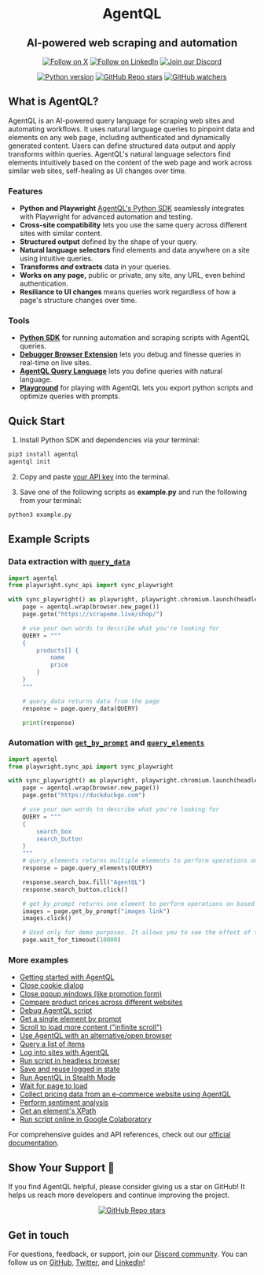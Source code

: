 <div align="center">

<h1>AgentQL</h1>
<h2>AI-powered web scraping and automation</h2>

<p align="center">
  <a href="https://twitter.com/agentql"><img src="https://img.shields.io/badge/Follow%20on%20X-000000?style=for-the-badge&logo=x&logoColor=white" alt="Follow on X" /></a>
  <a href="https://www.linkedin.com/company/tinyfish-ai"><img src="https://img.shields.io/badge/Follow%20on%20LinkedIn-0077B5?style=for-the-badge&logo=linkedin&logoColor=white" alt="Follow on LinkedIn" /></a>
  <a href="https://discord.gg/agentql"><img src="https://img.shields.io/badge/Join%20our%20Discord-5865F2?style=for-the-badge&logo=discord&logoColor=white" alt="Join our Discord" /></a>
</p>

<p align="center">
  <a href="https://pypi.org/project/agentql"><img src="https://img.shields.io/pypi/v/agentql" alt="Python version" /></a>
  <a href="#repository-details-container"><img src="https://img.shields.io/github/stars/tinyfish-io/agentql" alt="GitHub Repo stars" /></a>
  <a href="#repository-details-container"><img src="https://img.shields.io/github/watchers/tinyfish-io/agentql" alt="GitHub watchers" /></a>
</p>

</div>

## What is AgentQL?

AgentQL is an AI-powered query language for scraping web sites and automating workflows. It uses natural language queries to pinpoint data and elements on any web page, including authenticated and dynamically generated content. Users can define structured data output and apply transforms within queries. AgentQL's natural language selectors find elements intuitively based on the content of the web page and work across similar web sites, self-healing as UI changes over time.

### Features

- **Python and Playwright** [AgentQL's Python SDK](https://docs.agentql.com/installation/sdk-installation) seamlessly integrates with Playwright for advanced automation and testing.
- **Cross-site compatibility** lets you use the same query across different sites with similar content.
- **Structured output** defined by the shape of your query.
- **Natural language selectors** find elements and data anywhere on a site using intuitive queries.
- **Transforms _and_ extracts** data in your queries.
- **Works on any page,** public or private, any site, any URL, even behind authentication.
- **Resiliance to UI changes** means queries work regardless of how a page's structure changes over time.

### Tools

- **[Python SDK](https://docs.agentql.com/installation/sdk-installation)** for running automation and scraping scripts with AgentQL queries.
- **[Debugger Browser Extension](https://chromewebstore.google.com/detail/agentql-debugger/idnejmodeepdobpinkkgpkeabkabhhej)** lets you debug and finesse queries in real-time on live sites.
- **[AgentQL Query Language](https://docs.agentql.com/agentql-query/query-intro)** lets you define queries with natural language.
- **[Playground](https://playground.agentql.com/)** for playing with AgentQL lets you export python scripts and optimize queries with prompts.

## Quick Start

1. Install Python SDK and dependencies via your terminal:

```bash
pip3 install agentql
agentql init
```

2. Copy and paste [your API key](https://docs.agentql.com/dev) into the terminal.

3. Save one of the following scripts as **example.py** and run the following from your terminal:

```bash
python3 example.py
```

## Example Scripts

### Data extraction with [`query_data`](https://docs.agentql.com/api-references/agentql-page#querydata)

```python
import agentql
from playwright.sync_api import sync_playwright

with sync_playwright() as playwright, playwright.chromium.launch(headless=False) as browser:
    page = agentql.wrap(browser.new_page())
    page.goto("https://scrapeme.live/shop/")

    # use your own words to describe what you're looking for
    QUERY = """
    {
        products[] {
            name
            price
        }
    }
    """

    # query_data returns data from the page
    response = page.query_data(QUERY)

    print(response)
```

### Automation with [`get_by_prompt`](https://docs.agentql.com/api-references/agentql-page#getbyprompt) and [`query_elements`](https://docs.agentql.com/api-references/agentql-page#queryelements)

```python
import agentql
from playwright.sync_api import sync_playwright

with sync_playwright() as playwright, playwright.chromium.launch(headless=False) as browser:
    page = agentql.wrap(browser.new_page())
    page.goto("https://duckduckgo.com")

    # use your own words to describe what you're looking for
    QUERY = """
    {
        search_box
        search_button
    }
    """
    # query_elements returns multiple elements to perform operations on
    response = page.query_elements(QUERY)

    response.search_box.fill("AgentQL")
    response.search_button.click()

    # get_by_prompt returns one element to perform operations on based on the content you pass to it
    images = page.get_by_prompt("images link")
    images.click()

    # Used only for demo purposes. It allows you to see the effect of the script.
    page.wait_for_timeout(10000)
```

### More examples

- [Getting started with AgentQL](https://github.com/tinyfish-io/agentql/tree/main/examples/first_steps)
- [Close cookie dialog](https://github.com/tinyfish-io/agentql/tree/main/examples/close_cookie_dialog)
- [Close popup windows (like promotion form)](https://github.com/tinyfish-io/agentql/tree/main/examples/close_popup)
- [Compare product prices across different websites](https://github.com/tinyfish-io/agentql/tree/main/examples/compare_product_prices)
- [Debug AgentQL script](https://github.com/tinyfish-io/agentql/tree/main/examples/debug_script)
- [Get a single element by prompt](https://github.com/tinyfish-io/agentql/tree/main/examples/get_by_prompt)
- [Scroll to load more content ("infinite scroll")](https://github.com/tinyfish-io/agentql/tree/main/examples/infinite_scroll)
- [Use AgentQL with an alternative/open browser](https://github.com/tinyfish-io/agentql/tree/main/examples/interact_with_external_or_existing_browser)
- [Query a list of items](https://github.com/tinyfish-io/agentql/tree/main/examples/list_query_usage)
- [Log into sites with AgentQL](https://github.com/tinyfish-io/agentql/tree/main/examples/log_into_sites)
- [Run script in headless browser](https://github.com/tinyfish-io/agentql/tree/main/examples/run_script_in_headless_browser)
- [Save and reuse logged in state](https://github.com/tinyfish-io/agentql/tree/main/examples/save_and_load_authenticated_session)
- [Run AgentQL in Stealth Mode](https://github.com/tinyfish-io/fish-tank/tree/main/examples/stealth_mode)
- [Wait for page to load](https://github.com/tinyfish-io/agentql/tree/main/examples/wait_for_entire_page_load)
- [Collect pricing data from an e-commerce website using AgentQL](https://github.com/tinyfish-io/fish-tank/tree/main/examples/close_cookie_dialog)
- [Perform sentiment analysis](https://github.com/tinyfish-io/fish-tank/tree/main/application_examples/perform_sentiment_analysis)
- [Get an element's XPath](https://github.com/tinyfish-io/fish-tank/tree/main/application_examples/xpath)
- [Run script online in Google Colaboratory](./examples/run_script_online_in_google_colab)

For comprehensive guides and API references, check out our [official documentation](https://docs.agentql.com).

## Show Your Support 🌟

If you find AgentQL helpful, please consider giving us a star on GitHub! It helps us reach more developers and continue improving the project.

<div align="center">
  <a href="#repository-details-container"><img src="https://img.shields.io/github/stars/tinyfish-io/agentql" alt="GitHub Repo stars" /></a>
</div>

## Get in touch

For questions, feedback, or support, join our [Discord community](https://discord.gg/agentql). You can follow us on [GitHub](https://github.com/tinyfish-io/), [Twitter](https://x.com/AgentQL), and [LinkedIn](https://www.linkedin.com/company/95728009)!

